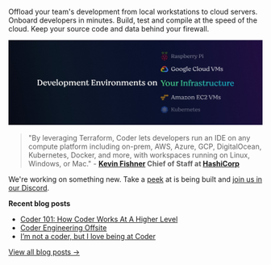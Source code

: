 Offload your team's development from local workstations to cloud servers. Onboard developers in minutes. Build, test and compile at the speed of the cloud. Keep your source code and data behind your firewall.

![Develop environments on your infrastructure](https://github.com/coder/.github/blob/main/hero.jpeg?raw=true)


> "By leveraging Terraform, Coder lets developers run an IDE on any compute platform including on-prem, AWS, Azure, GCP, DigitalOcean, Kubernetes, Docker, and more, with workspaces running on Linux, Windows, or Mac." - **[Kevin Fishner](https://www.linkedin.com/in/kevinfishner) Chief of Staff at [HashiCorp](https://hashicorp.com/)**
 
 We're working on something new. Take a [peek](https://github.com/coder/coder) at is being built and [join us in our Discord](https://coder.com/chat?utm_source=github.com/coder/.github&utm_medium=github&utm_campaign=readme.md). 

**Recent blog posts**

- [Coder 101: How Coder Works At A Higher Level](https://coder.com/blog/coder-101-how-coder-works-at-a-higher-level?utm_source=github.com/coder/.github&utm_medium=github&utm_campaign=readme.md)
- [Coder Engineering Offsite](https://coder.com/blog/coder-engineering-offsite?utm_source=github.com/coder/.github&utm_medium=github&utm_campaign=readme.md)
- [I’m not a coder, but I love being at Coder](https://coder.com/blog/i-m-not-a-coder-but-i-love-being-at-coder?utm_source=github.com/coder/.github&utm_medium=github&utm_campaign=readme.md)

[View all blog posts →](https://coder.com/blog?utm_source=github.com/coder/.github&utm_medium=github&utm_campaign=readme.md)
